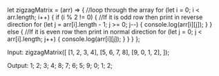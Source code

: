 let zigzagMatrix = (arr) => {
  //loop through the array
  for (let i = 0; i < arr.length; i++) {
    if (i % 2 != 0) {
      //If it is odd row then print in reverse direction
      for (let j = arr[i].length - 1; j >= 0; j--) {
        console.log(arr[i][j]);
      }
    } else {
      //If it is even row then print in normal direction
      for (let j = 0; j < arr[i].length; j++) {
        console.log(arr[i][j]);
      }
    }
  }
};

Input: zigzagMatrix([
  [1, 2, 3, 4],
  [5, 6, 7, 8],
  [9, 0, 1, 2],
]);

Output: 1;
2;
3;
4;
8;
7;
6;
5;
9;
0;
1;
2;
